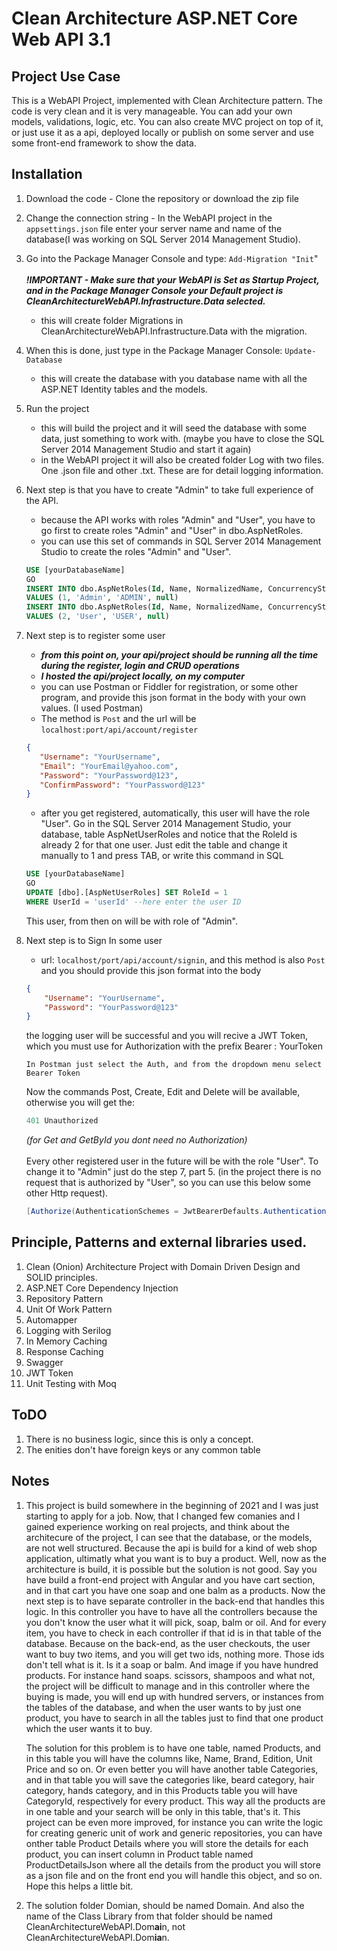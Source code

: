 # Clean Architecture ASP.NET Core Web API 3.1

## Project Use Case

This is a WebAPI Project, implemented with Clean Architecture pattern. The code is very clean and it is very manageable. 
You can add your own models, validations, logic, etc. You can also create MVC project on top of it, or just 
use it as a api, deployed locally or publish on some server and use some front-end framework to show the data.

## Installation

1.  Download the code - Clone the repository or download the zip file

2.  Change the connection string - In the WebAPI project in the ```appsettings.json``` file enter your server name 
    and name of the database(I was working on SQL Server 2014 Management Studio).

3.  Go into the Package Manager Console and type: ```Add-Migration "Init```"
    <br />
    <br />
    ***!IMPORTANT - Make sure that your WebAPI is Set as Startup Project, and in the Package Manager Console your Default project is                                      CleanArchitectureWebAPI.Infrastructure.Data selected.***
    - this will create folder Migrations in CleanArchitectureWebAPI.Infrastructure.Data with the migration. 
      
4.  When this is done, just type in the Package Manager Console: ```Update-Database```
    - this will create the database with you database name with all the ASP.NET Identity tables and the models.
    
5.  Run the project
    - this will build the project and it will seed the database with some data, just something to work with. 
      (maybe you have to close the SQL Server 2014 Management Studio and start it again)
    - in the WebAPI project it will also be created folder Log with two files. One .json file and other .txt.
      These are for detail logging information.
    
6.  Next step is that you have to create "Admin" to take full experience of the API. 
    - because the API works with roles "Admin" and "User", you have to go first to create roles "Admin" and "User" in dbo.AspNetRoles.
    - you can use this set of commands in SQL Server 2014 Management Studio to create the roles "Admin" and "User".

    ```sql
    USE [yourDatabaseName]
    GO
    INSERT INTO dbo.AspNetRoles(Id, Name, NormalizedName, ConcurrencyStamp)
    VALUES (1, 'Admin', 'ADMIN', null)
    INSERT INTO dbo.AspNetRoles(Id, Name, NormalizedName, ConcurrencyStamp)
    VALUES (2, 'User', 'USER', null)
    ```
    
7.  Next step is to register some user <br />
    - ***from this point on, your api/project should be running all the time during the register, login and CRUD operations***<br />
    - ***I hosted the api/project locally, on my computer***
    - you can use Postman or Fiddler for registration, or some other program, and provide this json format in the body with your own values.
      (I used Postman)
    - The method is ```Post``` and the url will be ```localhost:port/api/account/register```<br />
      
    ```json
    {
       "Username": "YourUsername",
       "Email": "YourEmail@yahoo.com",
       "Password": "YourPassword@123",
       "ConfirmPassword": "YourPassword@123"
    }
     ```
    - after you get registered, automatically, this user will have the role "User". 
       Go in the SQL Server 2014 Management Studio, your database, table AspNetUserRoles and notice that the RoleId is already 2 for that one user. 
       Just edit the table and change it manually to 1 and press TAB,
       or write this command in SQL
       
    ```sql
    USE [yourDatabaseName]
    GO
    UPDATE [dbo].[AspNetUserRoles] SET RoleId = 1 
    WHERE UserId = 'userId' --here enter the user ID
    ```   
    This user, from then on will be with role of "Admin".

8.  Next step is to Sign In some user
    - url: ```localhost/port/api/account/signin```, and this method is also ```Post``` and you should provide this json format into the body
    ```json
    {
        "Username": "YourUsername",
        "Password": "YourPassword@123"
    }
      ```
    the logging user will be successful and you will recive a JWT Token,<br />
    which you must use for Authorization with the prefix Bearer : YourToken
    ```
    In Postman just select the Auth, and from the dropdown menu select Bearer Token
    ```
    
    Now the commands Post, Create, Edit and Delete will be available, otherwise you will get the:
    ```js 
    401 Unauthorized
    ```
    *(for Get and GetById you dont need no Authorization)*
    <br />
    <br />
    Every other registered user in the future will be with the role "User". To change it to "Admin" just do the step 7, part 5. 
    (in the project there is no request that is authorized by "User", so you can use this below some other Http request).<br />
    ```C#
    [Authorize(AuthenticationSchemes = JwtBearerDefaults.AuthenticationScheme, Roles = "User")]
    ``` 
## Principle, Patterns and external libraries used.

1. Clean (Onion) Architecture Project with Domain Driven Design and SOLID principles.
2. ASP.NET Core Dependency Injection
3. Repository Pattern
4. Unit Of Work Pattern
5. Automapper
6. Logging with Serilog
7. In Memory Caching
8. Response Caching
9. Swagger
10. JWT Token
11. Unit Testing with Moq

## ToDO

1. There is no business logic, since this is only a concept.
2. The enities don't have foreign keys or any common table

## Notes
1. This project is build somewhere in the beginning of 2021 and I was just starting to apply for a job. Now, that I changed few comanies and I gained experience working on real projects, and think about the architecure of the project, I can see that the database, or the models, are not well structured. 
Because the api is build for a kind of web shop application, ultimatly what you want is to buy a product. Well, now as the architecture is build, it is possible but the solution is not good. Say you have build a front-end project with Angular and you have cart section, and in that cart you have one soap and one balm as a products.
Now the next step is to have separate controller in the back-end that handles this logic. In this controller you have to have all the controllers because the you don't know the user what it will pick, soap, balm or oil. And for every item, you have to check in each controller if that id is in that table of the database. Because on the back-end, as the user checkouts, the user want to buy two items, and you will get two ids, nothing more. Those ids don't tell what is it. Is it a soap or balm. And image if you have hundred products. For instance hand soaps. scissors, shampoos and what not, the project will be difficult to manage and in this controller where the buying is made, you will end up with hundred servers, or instances from the tables of the database, and when the user wants to by just one product, you have to search in all the tables just to find that one product which the user wants it to buy.

   The solution for this problem is to have one table, named Products, and in this table you will have the columns like, Name, Brand, Edition, Unit Price and so on.
Or even better you will have another table Categories, and in that table you will save the categories like, beard category, hair category, hands category, and in this
Products table you will have CategoryId, respectively for every product. This way all the products are in one table and your search will be only in this table, that's it. This project can be even more improved, for instance you can write the logic for creating generic unit of work and generic repositories, you can have onther table Product Details where you will store the details for each product, you can insert column in Product table named ProductDetailsJson where all the details from the product you will store as a json file and on the front end you will handle this object, and so on. Hope this helps a little bit.

2. The solution folder Domian, should be named Domain. And also the name of the Class Library from that folder should be named CleanArchitectureWebAPI.Dom**ai**n, not CleanArchitectureWebAPI.Dom**ia**n.

